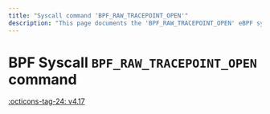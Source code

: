 ```yaml
---
title: "Syscall command 'BPF_RAW_TRACEPOINT_OPEN'"
description: "This page documents the 'BPF_RAW_TRACEPOINT_OPEN' eBPF syscall command, including its definition, usage, program types that can use it, and examples."
---
```

# BPF Syscall `BPF_RAW_TRACEPOINT_OPEN` command

<!-- [FEATURE_TAG](BPF_RAW_TRACEPOINT_OPEN) -->
[:octicons-tag-24: v4.17](https://github.com/torvalds/linux/commit/c4f6699dfcb8558d138fe838f741b2c10f416cf9)
<!-- [/FEATURE_TAG] -->

<!-- TODO -->
